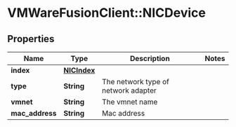 # VMWareFusionClient::NICDevice

## Properties
Name | Type | Description | Notes
------------ | ------------- | ------------- | -------------
**index** | [**NICIndex**](NICIndex.md) |  | 
**type** | **String** | The network type of network adapter | 
**vmnet** | **String** | The vmnet name | 
**mac_address** | **String** | Mac address | 


